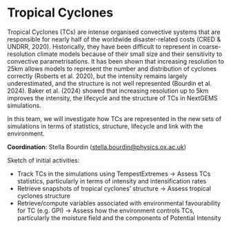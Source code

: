 # Tropical Cyclones

Tropical Cyclones (TCs) are intense organised convective systems that are responsible for nearly half of the worldwide disaster-related costs (CRED & UNDRR, 2020). Historically, they have been difficult to represent in coarse-resolution climate models because of their small size and their sensitivity to convective parametrisations. It has been shown that increasing resolution to 25km allows models to represent the number and distribution of cyclones correctly (Roberts et al. 2020), but the intensity remains largely underestimated, and the structure is not well represented (Bourdin et al. 2024). Baker et al. (2024) showed that increasing resolution up to 5km improves the intensity, the lifecycle and the structure of TCs in NextGEMS simulations.
 
In this team, we will investigate how TCs are represented in the new sets of simulations in terms of statistics, structure, lifecycle and link with the environment.

**Coordination**: Stella Bourdin (stella.bourdin@physics.ox.ac.uk)
 
Sketch of initial activities:
  + Track TCs in the simulations using TempestExtremes -> Assess TCs statistics, particularly in terms of intensity and intensification rates
  + Retrieve snapshots of tropical cyclones’ structure -> Assess tropical cyclones structure
  + Retrieve/compute variables associated with environmental favourability for TC (e.g. GPI) -> Assess how the environment controls TCs, particularly the moisture field and the components of Potential Intensity
